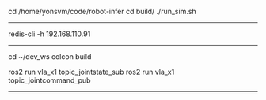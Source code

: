 
cd /home/yonsvm/code/robot-infer
cd build/
./run_sim.sh

---
redis-cli -h 192.168.110.91

---
cd ~/dev_ws
colcon build

ros2 run vla_x1 topic_jointstate_sub
ros2 run vla_x1 topic_jointcommand_pub


---





